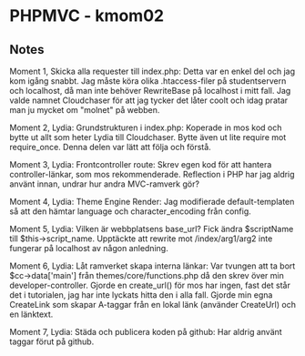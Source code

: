 PHPMVC - kmom02
===============

Notes
-----

Moment 1, Skicka alla requester till index.php:
	Detta var en enkel del och jag kom igång snabbt. Jag måste köra olika .htaccess-filer på studentservern och localhost, då man inte behöver RewriteBase på localhost i mitt fall.
	Jag valde namnet Cloudchaser för att jag tycker det låter coolt och idag pratar man ju mycket om "molnet" på webben.


Moment 2, Lydia: Grundstrukturen i index.php:
	Koperade in mos kod och bytte ut allt som heter Lydia till Cloudchaser. Bytte även ut lite require mot require_once. Denna delen var lätt att följa och förstå.

Moment 3, Lydia: Frontcontroller route:
	Skrev egen kod för att hantera controller-länkar, som mos rekommenderade. Reflection i PHP har jag aldrig använt innan, undrar hur andra MVC-ramverk gör?

Moment 4, Lydia: Theme Engine Render:
	Jag modifierade default-templaten så att den hämtar language och character_encoding från config. 

Moment 5, Lydia: Vilken är webbplatsens base_url?
	Fick ändra $scriptName till $this->script_name. Upptäckte att rewrite mot /index/arg1/arg2 inte fungerar på localhost av någon anledning.

Moment 6, Lydia: Låt ramverket skapa interna länkar:
	Var tvungen att ta bort $cc->data['main'] från themes/core/functions.php då den skrev över min developer-controller. Gjorde en create_url() för mos har ingen, fast det står det i tutorialen, jag har inte lyckats hitta den i alla fall. Gjorde min egna CreateLink som skapar A-taggar från en lokal länk (använder CreateUrl) och en länktext.

Moment 7, Lydia: Städa och publicera koden på github:
	Har aldrig använt taggar förut på github.